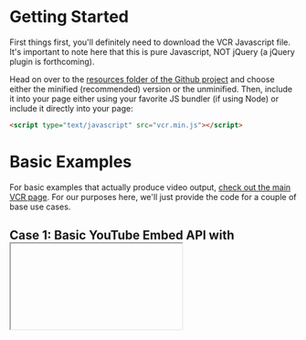 # Getting Started

First things first, you'll definitely need to download the VCR Javascript file. It's important to note here that this is pure Javascript, NOT jQuery (a jQuery plugin is forthcoming). 

Head on over to the [resources folder of the Github project](https://github.com/pcanella/vcr/tree/master/resources) and choose either the minified (recommended) version or the unminified. Then, include it into your page either using your favorite JS bundler (if using Node) or include it directly into your page:

```html
<script type="text/javascript" src="vcr.min.js"></script>
```


# Basic Examples

For basic examples that actually produce video output, [check out the main VCR page](http://pcanella.github.io/vcr/demo). For our purposes here, we'll just provide the code for a couple of base use cases.

## Case 1: Basic YouTube Embed API with <iframe>

If we want to just grab an embed iframe from YouTube, simply go to YouTube, grab your favorite video embed ([not sure how?](https://support.google.com/youtube/answer/171780?hl=en)) and paste it into your document. 

```html
<iframe id="vcrPlayer" width="560" height="315"
src="https://www.youtube.com/embed/IyuUWOnS9BY"
frameborder="0" allowfullscreen></iframe>
```

Then, using the power of your new VCR library, add an ID to your iframe (I've already done it above) and instantiate a new VCR object like so:

```
var vcr = new vcr('vcrPlayer');

// Then, let's play the video!
vcr.player.addEventListener('vcr:ready', function(){
    vcr.play();
});


```

and there! That's the really simple example. 


#I am too lazy to get the embed code, or don't want to embed an iframe myself, is there another way?

There SURE IS! With VCR, you can do something like 

```javascript
var vcr = new vcr({
// if you leave el blank, we generate an ID for you!
    'el': 'customId', 
    'url': 'https://www.youtube.com/watch?v=OQBMQ_2x8Pc',
    'appendTo': '.whateverSelectorYouWant'
})

```

and it will append to your desired selector. There are also `prependTo` `insertBefore` and `insertAfter` properties. 

Note: This will work with vimeo and youtube URLs only.


##Wait a second, I want autoplay, can't I enable that with YouTube/Vimeo's URL parameters?

Glad you asked! Of course you can. VCR accepts two objects, a config object and an options object. In order words:
```
// first object is configs: el, url and append/prepend functions 
// (check the docs for more information)

// The second is options; feel free to put your URL parameters here!
var vcr = new vcr({el:'testPlayer'}, {parameters:{'autoplay': 1, rel:1}});
```

*For reference:*
* [YouTube URL Parameters](https://developers.google.com/youtube/player_parameters?hl=en#Parameters)
* [Vimeo URL Parameters](https://developer.vimeo.com/player/embedding#universal-parameters)
* Complete list of valid config and options properties


**NOTE:** When instantiating a VCR instance, we will automatically add the correct url parameter to enable the proper JS API and add it to your site as necessary.
